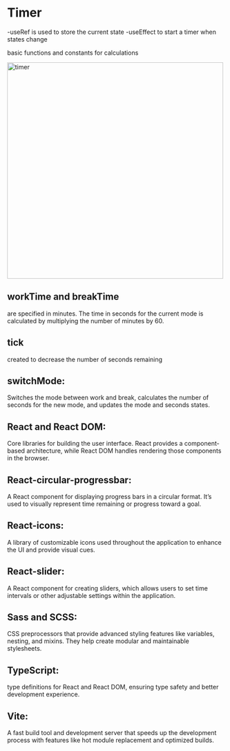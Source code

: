 # Timer
-useRef is used to store the current state
-useEffect to start a timer when states change

basic functions and constants for calculations

<img width="500" alt="timer" src="https://github.com/user-attachments/assets/ddd6d87d-e654-4a8a-a187-804f0d0800f7">

## workTime and breakTime
are specified in minutes.
The time in seconds for the current mode is calculated by multiplying the number of minutes by 60.

## tick
created to decrease the number of seconds remaining

## switchMode:
Switches the mode between work and break, calculates the number of seconds for the new mode, and updates the mode and seconds states.


 ## React and React DOM:
Core libraries for building the user interface. React provides a component-based architecture, while React DOM handles rendering those components in the browser.

## React-circular-progressbar:
A React component for displaying progress bars in a circular format. It’s used to visually represent time remaining or progress toward a goal.

## React-icons: 
A library of customizable icons used throughout the application to enhance the UI and provide visual cues.

## React-slider: 
A React component for creating sliders, which allows users to set time intervals or other adjustable settings within the application.

## Sass and SCSS: 
CSS preprocessors that provide advanced styling features like variables, nesting, and mixins. They help create modular and maintainable stylesheets.

## TypeScript:
type definitions for React and React DOM, ensuring type safety and better development experience.

## Vite: 
A fast build tool and development server that speeds up the development process with features like hot module replacement and optimized builds.
